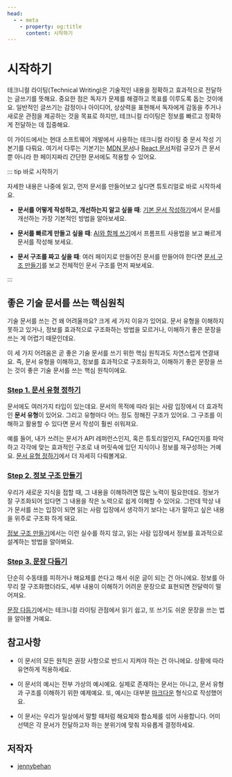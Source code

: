 ```yaml
---
head:
  - - meta
    - property: og:title
      content: 시작하기
---
```


# 시작하기

테크니컬 라이팅(Technical Writing)은 기술적인 내용을 정확하고 효과적으로 전달하는 글쓰기를 뜻해요. 중요한 점은 독자가 문제를 해결하고 목표를 이루도록 돕는 것이에요. 일반적인 글쓰기는 감정이나 아이디어, 상상력을 표현해서 독자에게 감동을 주거나 새로운 관점을 제공하는 것을 목표로 하지만, 테크니컬 라이팅은 정보를 빠르고 정확하게 전달하는 데 집중해요.

이 가이드에서는 현대 소프트웨어 개발에서 사용하는 테크니컬 라이팅 중 문서 작성 기본기를 다뤄요. 여기서 다루는 기본기는 [MDN 문서](https://developer.mozilla.org/ko/)나 [React 문서](https://ko.react.dev/)처럼 규모가 큰 문서뿐 아니라 한 페이지짜리 간단한 문서에도 적용할 수 있어요.  

::: tip 바로 시작하기

자세한 내용은 나중에 읽고, 먼저 문서를 만들어보고 싶다면 튜토리얼로 바로 시작하세요.

- **문서를 어떻게 작성하고, 개선하는지 알고 싶을 때**: [기본 문서 작성하기](/tutorial/basic-documents.mdx)에서 문서를 개선하는 가장 기본적인 방법을 알아보세요.

- **문서를 빠르게 만들고 싶을 때**: [AI와 함께 쓰기](/tutorial/review-prompt.html)에서 프롬프트 사용법을 보고 빠르게 문서를 작성해 보세요.

- **문서 구조를 짜고 싶을 때**: 여러 페이지로 만들어진 문서를 만들어야 한다면 [문서 구조 만들기](/tutorial/structure.html)를 보고 전체적인 문서 구조를 먼저 짜보세요.

:::

## 좋은 기술 문서를 쓰는 핵심원칙

기술 문서를 쓰는 건 왜 어려울까요? 크게 세 가지 이유가 있어요. 문서 유형을 이해하지 못하고 있거나, 정보를 효과적으로 구조화하는 방법을 모르거나, 이해하기 좋은 문장을 쓰는 게 어렵기 때문인데요.

이 세 가지 어려움은 곧 좋은 기술 문서를 쓰기 위한 핵심 원칙과도 자연스럽게 연결돼요. 즉, 문서 유형을 이해하고, 정보를 효과적으로 구조화하고, 이해하기 좋은 문장을 쓰는 것이 좋은 기술 문서를 쓰는 핵심 원칙이에요.

### [Step 1. 문서 유형 정하기](/type/index.md)

문서에도 여러가지 타입이 있는데요. 문서의 목적에 따라 읽는 사람 입장에서 더 효과적인 **문서 유형**이 있어요. 그리고 유형마다 어느 정도 정해진 구조가 있어요. 그 구조를 이해하고 활용할 수 있다면 문서 작성이 훨씬 쉬워져요. 

예를 들어, 내가 쓰려는 문서가 API 레퍼런스인지, 혹은 튜토리얼인지, FAQ인지를 파악하고 각각에 맞는 효과적인 구조로 내 머릿속에 있던 지식이나 정보를 재구성하는 거예요. [문서 유형 정하기](/type/index.md)에서 더 자세히 다뤄볼게요.

### [Step 2. 정보 구조 만들기](/architecture/index.md)

우리가 새로운 지식을 접할 때, 그 내용을 이해하려면 많은 노력이 필요한데요. 정보가 잘 구조화되어 있다면 그 내용을 작은 노력으로 쉽게 이해할 수 있어요. 그런데 막상 내가 문서를 쓰는 입장이 되면 읽는 사람 입장에서 생각하기 보다는 내가 말하고 싶은 내용을 위주로 구조화 하게 돼요.

[정보 구조 만들기](/architecture/index.md)에서는 이런 실수를 하지 않고, 읽는 사람 입장에서 정보를 효과적으로 설계하는 방법을 알아봐요.

### [Step 3. 문장 다듬기](/sentence/index.md)

단순히 수동태를 피하거나 해요체를 쓴다고 해서 쉬운 글이 되는 건 아니에요. 정보를 아무리 잘 구조화했더라도, 세부 내용이 이해하기 어려운 문장으로 표현되면 전달력이 떨어져요. 

[문장 다듬기](/sentence/index.md)에서는 테크니컬 라이팅 관점에서 읽기 쉽고, 또 쓰기도 쉬운 문장을 쓰는 법을 알아볼 거예요.

## 참고사항

- 이 문서의 모든 원칙은 권장 사항으로 반드시 지켜야 하는 건 아니에요. 상황에 따라 유연하게 적용하세요.

- 이 문서의 예시는 전부 가상의 예시예요. 실제로 존재하는 문서는 아니고, 문서 유형과 구조를 이해하기 위한 예제예요. 또, 예시는 대부분 [마크다운](https://www.markdownguide.org/basic-syntax/) 형식으로 작성했어요. 

- 이 문서는 우리가 일상에서 말할 때처럼 해요체와 합쇼체를 섞어 사용합니다. 어미 선택은 각 문서가 전달하고자 하는 분위기에 맞춰 자유롭게 결정하세요.

## 저작자

- [jennybehan](https://github.com/jennybehan)
